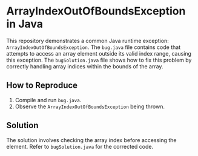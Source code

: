 # ArrayIndexOutOfBoundsException in Java

This repository demonstrates a common Java runtime exception: `ArrayIndexOutOfBoundsException`. The `bug.java` file contains code that attempts to access an array element outside its valid index range, causing this exception.  The `bugSolution.java` file shows how to fix this problem by correctly handling array indices within the bounds of the array.

## How to Reproduce

1. Compile and run `bug.java`.
2. Observe the `ArrayIndexOutOfBoundsException` being thrown.

## Solution

The solution involves checking the array index before accessing the element.  Refer to `bugSolution.java` for the corrected code.